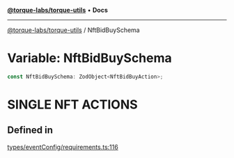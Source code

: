 [**@torque-labs/torque-utils**](../README.md) • **Docs**

***

[@torque-labs/torque-utils](../README.md) / NftBidBuySchema

# Variable: NftBidBuySchema

```ts
const NftBidBuySchema: ZodObject<NftBidBuyAction>;
```

SINGLE NFT ACTIONS
============================================================

## Defined in

[types/eventConfig/requirements.ts:116](https://github.com/torque-labs/torque-utils/blob/fcba00c7b8994c0932484e8f489988b91291c603/types/eventConfig/requirements.ts#L116)
